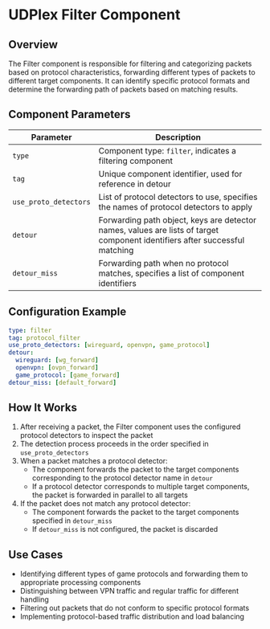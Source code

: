 # UDPlex Filter Component

## Overview
The Filter component is responsible for filtering and categorizing packets based on protocol characteristics, forwarding different types of packets to different target components. It can identify specific protocol formats and determine the forwarding path of packets based on matching results.

## Component Parameters

| Parameter | Description |
|-----------|-------------|
| `type` | Component type: `filter`, indicates a filtering component |
| `tag` | Unique component identifier, used for reference in detour |
| `use_proto_detectors` | List of protocol detectors to use, specifies the names of protocol detectors to apply |
| `detour` | Forwarding path object, keys are detector names, values are lists of target component identifiers after successful matching |
| `detour_miss` | Forwarding path when no protocol matches, specifies a list of component identifiers |

## Configuration Example

```yaml
type: filter
tag: protocol_filter
use_proto_detectors: [wireguard, openvpn, game_protocol]
detour:
  wireguard: [wg_forward]
  openvpn: [ovpn_forward]
  game_protocol: [game_forward]
detour_miss: [default_forward]
```

## How It Works

1. After receiving a packet, the Filter component uses the configured protocol detectors to inspect the packet
2. The detection process proceeds in the order specified in `use_proto_detectors`
3. When a packet matches a protocol detector:
   - The component forwards the packet to the target components corresponding to the protocol detector name in `detour`
   - If a protocol detector corresponds to multiple target components, the packet is forwarded in parallel to all targets
4. If the packet does not match any protocol detector:
   - The component forwards the packet to the target components specified in `detour_miss`
   - If `detour_miss` is not configured, the packet is discarded

## Use Cases

- Identifying different types of game protocols and forwarding them to appropriate processing components
- Distinguishing between VPN traffic and regular traffic for different handling
- Filtering out packets that do not conform to specific protocol formats
- Implementing protocol-based traffic distribution and load balancing
